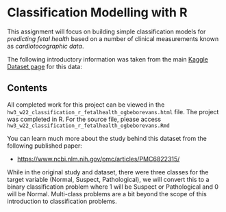 # Classification Modelling with R
This assignment will focus on building simple classification models for
*predicting fetal health* based on a number of clinical measurements known
as *cardiotocographic data*. 

The following introductory information was taken from the main
[Kaggle Dataset page](https://www.kaggle.com/andrewmvd/fetal-health-classification) for this data:

## Contents
All completed work for this project can be viewed in the `hw3_w22_classification_r_fetalhealth_ogbeborevans.html` file. The project was completed in R. For the source file, please access `hw3_w22_classification_r_fetalhealth_ogbeborevans.Rmd`

You can learn much more about the study behind this dataset from the following
published paper:

* https://www.ncbi.nlm.nih.gov/pmc/articles/PMC6822315/

While in the original study and dataset, there were three classes for the
target variable (Normal, Suspect, Pathological), we will convert this to
a binary classification problem where 1 will be Suspect or Pathological and
0 will be Normal. Multi-class problems are a bit beyond the scope of this
introduction to classification problems.